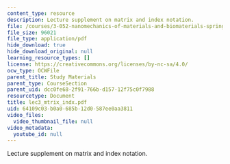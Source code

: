 ```yaml
---
content_type: resource
description: Lecture supplement on matrix and index notation.
file: /courses/3-052-nanomechanics-of-materials-and-biomaterials-spring-2007/64109c03b0a0685b12d0587ee0aa3811_lec3_mtrix_indx.pdf
file_size: 96021
file_type: application/pdf
hide_download: true
hide_download_original: null
learning_resource_types: []
license: https://creativecommons.org/licenses/by-nc-sa/4.0/
ocw_type: OCWFile
parent_title: Study Materials
parent_type: CourseSection
parent_uid: dcc0fe68-2f91-766b-d157-12f75c0f7988
resourcetype: Document
title: lec3_mtrix_indx.pdf
uid: 64109c03-b0a0-685b-12d0-587ee0aa3811
video_files:
  video_thumbnail_file: null
video_metadata:
  youtube_id: null
---
```

Lecture supplement on matrix and index notation.